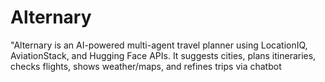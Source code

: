 # Alternary
"Alternary is an AI-powered multi-agent travel planner using LocationIQ, AviationStack, and Hugging Face APIs. It suggests cities, plans itineraries, checks flights, shows weather/maps, and refines trips via chatbot
